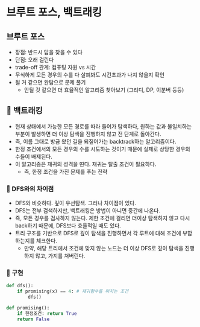# 브루트 포스, 백트래킹

## 브루트 포스

- 장점: 반드시 답을 찾을 수 있다
- 단점: 오래 걸린다
- trade-off 관계: 컴퓨팅 자원 vs 시간
- 무식하게 모든 경우의 수를 다 살펴봐도 시간초과가 나지 않을지 확인
- 될 거 같으면 완탐으로 문제 풀기
  - 안될 것 같으면 더 효율적인 알고리즘 찾아보기 (그리디, DP, 이분버 등등)

## 📑 백트래킹

- 현재 상태에서 가능한 모든 경로를 따라 들어가 탐색하다, 원하는 값과 불일치하는 부분이 발생하면 더 이상 탐색을 진행하지 않고 전 단계로 돌아간다.
- 즉, 이름 그대로 방금 왔던 길을 되짚어가는 backtrack하는 알고리즘이다.
- 한정 조건에서의 모든 경우의 수를 시도하는 것이기 때문에 실제로 상당한 경우의 수들이 배제된다.
- 이 알고리즘은 재귀의 성격을 띤다. 재귀는 탈출 조건이 필요하다.
  - 즉, 한정 조건을 가진 문제를 푸는 전략

### 📍 DFS와의 차이점

- DFS와 비슷하다. 깊이 우선탐색. 그러나 차이점이 있다.
- DFS는 전부 검색하지만, 백트래킹은 방법이 아니면 중간에 나온다.
- 즉, 모든 경우를 검사하지 않는다. 제한 조건에 걸리면 더이상 탐색하지 않고 다시 back하기 때문에, DFS보다 효율적일 때도 있다.
- 트리 구조를 기반으로 DFS로 깊이 탐색을 진행하면서 각 루트에 대해 조건에 부합하는지를 체크한다.
  - 만약, 해당 트리에서 조건에 맞지 않는 노드는 더 이상 DFS로 깊이 탐색을 진행하지 않고, 가지를 쳐버린다.

### 📍 구현

```py
def dfs():
	if promising(x) == 4: # 재귀함수를 마치는 조건
		dfs()

def promising():
    if 한정조건: return True
    return False
```
